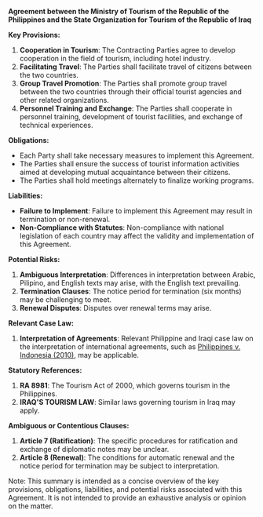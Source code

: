 **Agreement between the Ministry of Tourism of the Republic of the Philippines and the State Organization for Tourism of the Republic of Iraq**

**Key Provisions:**

1. **Cooperation in Tourism**: The Contracting Parties agree to develop cooperation in the field of tourism, including hotel industry.
2. **Facilitating Travel**: The Parties shall facilitate travel of citizens between the two countries.
3. **Group Travel Promotion**: The Parties shall promote group travel between the two countries through their official tourist agencies and other related organizations.
4. **Personnel Training and Exchange**: The Parties shall cooperate in personnel training, development of tourist facilities, and exchange of technical experiences.

**Obligations:**

* Each Party shall take necessary measures to implement this Agreement.
* The Parties shall ensure the success of tourist information activities aimed at developing mutual acquaintance between their citizens.
* The Parties shall hold meetings alternately to finalize working programs.

**Liabilities:**

* **Failure to Implement**: Failure to implement this Agreement may result in termination or non-renewal.
* **Non-Compliance with Statutes**: Non-compliance with national legislation of each country may affect the validity and implementation of this Agreement.

**Potential Risks:**

1. **Ambiguous Interpretation**: Differences in interpretation between Arabic, Pilipino, and English texts may arise, with the English text prevailing.
2. **Termination Clauses**: The notice period for termination (six months) may be challenging to meet.
3. **Renewal Disputes**: Disputes over renewal terms may arise.

**Relevant Case Law:**

1. **Interpretation of Agreements**: Relevant Philippine and Iraqi case law on the interpretation of international agreements, such as [Philippines v. Indonesia (2010)](https://sc.judiciary.ph/eng/decisions/20101026-RTJ-CR-0009-2010-PNCC.pdf), may be applicable.

**Statutory References:**

1. **RA 8981**: The Tourism Act of 2000, which governs tourism in the Philippines.
2. **IRAQ'S TOURISM LAW**: Similar laws governing tourism in Iraq may apply.

**Ambiguous or Contentious Clauses:**

1. **Article 7 (Ratification)**: The specific procedures for ratification and exchange of diplomatic notes may be unclear.
2. **Article 8 (Renewal)**: The conditions for automatic renewal and the notice period for termination may be subject to interpretation.

Note: This summary is intended as a concise overview of the key provisions, obligations, liabilities, and potential risks associated with this Agreement. It is not intended to provide an exhaustive analysis or opinion on the matter.